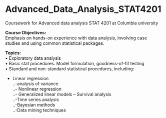 # Advanced_Data_Analysis_STAT4201
Coursework for Advanced data analysis STAT 4201 at Columbia university 

**Course Objectives:** <br />
Emphasis on hands-on experience with data analysis, involving case studies and using common statistical packages.


**Topics:** <br />
•  Exploratory data analysis<br />
•  Basic stat procedures. Model formulation, goodness-of-fit testing<br />
•  Standard and non-standard statistical procedures, including: <br />
   - Linear regression <br />
..-analysis of variance  <br />
..- Nonlinear regression <br />
..- Generalized linear models –  Survival analysis <br />
..-Time series analysis <br />
..-Bayesian methods <br />
..-Data mining techniques <br />
